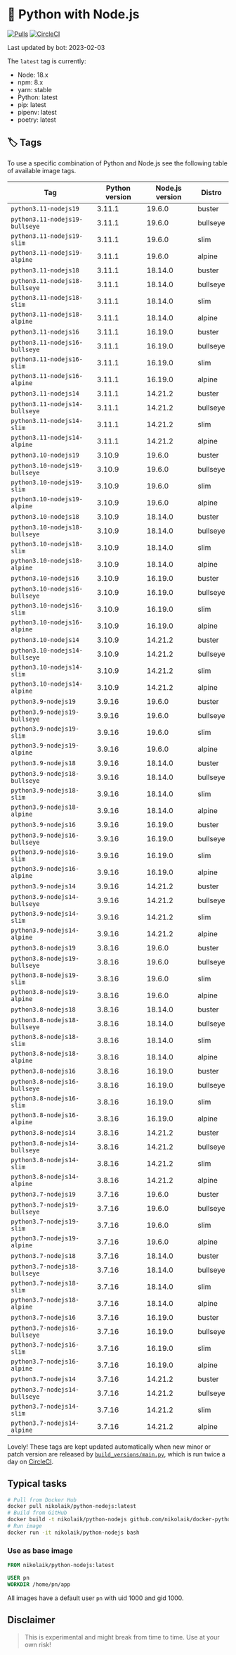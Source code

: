 # 🐳 Python with Node.js

[![Pulls](https://img.shields.io/docker/pulls/nikolaik/python-nodejs.svg?style=flat-square)](https://hub.docker.com/r/nikolaik/python-nodejs/)
[![CircleCI](https://img.shields.io/circleci/project/github/nikolaik/docker-python-nodejs.svg?style=flat-square)](https://circleci.com/gh/nikolaik/docker-python-nodejs)

Last updated by bot: 2023-02-03

The `latest` tag is currently:

- Node: 18.x
- npm: 8.x
- yarn: stable
- Python: latest
- pip: latest
- pipenv: latest
- poetry: latest

## 🏷 Tags

To use a specific combination of Python and Node.js see the following table of available image tags.

Tag | Python version | Node.js version | Distro
--- | --- | --- | ---
`python3.11-nodejs19` | 3.11.1 | 19.6.0 | buster
`python3.11-nodejs19-bullseye` | 3.11.1 | 19.6.0 | bullseye
`python3.11-nodejs19-slim` | 3.11.1 | 19.6.0 | slim
`python3.11-nodejs19-alpine` | 3.11.1 | 19.6.0 | alpine
`python3.11-nodejs18` | 3.11.1 | 18.14.0 | buster
`python3.11-nodejs18-bullseye` | 3.11.1 | 18.14.0 | bullseye
`python3.11-nodejs18-slim` | 3.11.1 | 18.14.0 | slim
`python3.11-nodejs18-alpine` | 3.11.1 | 18.14.0 | alpine
`python3.11-nodejs16` | 3.11.1 | 16.19.0 | buster
`python3.11-nodejs16-bullseye` | 3.11.1 | 16.19.0 | bullseye
`python3.11-nodejs16-slim` | 3.11.1 | 16.19.0 | slim
`python3.11-nodejs16-alpine` | 3.11.1 | 16.19.0 | alpine
`python3.11-nodejs14` | 3.11.1 | 14.21.2 | buster
`python3.11-nodejs14-bullseye` | 3.11.1 | 14.21.2 | bullseye
`python3.11-nodejs14-slim` | 3.11.1 | 14.21.2 | slim
`python3.11-nodejs14-alpine` | 3.11.1 | 14.21.2 | alpine
`python3.10-nodejs19` | 3.10.9 | 19.6.0 | buster
`python3.10-nodejs19-bullseye` | 3.10.9 | 19.6.0 | bullseye
`python3.10-nodejs19-slim` | 3.10.9 | 19.6.0 | slim
`python3.10-nodejs19-alpine` | 3.10.9 | 19.6.0 | alpine
`python3.10-nodejs18` | 3.10.9 | 18.14.0 | buster
`python3.10-nodejs18-bullseye` | 3.10.9 | 18.14.0 | bullseye
`python3.10-nodejs18-slim` | 3.10.9 | 18.14.0 | slim
`python3.10-nodejs18-alpine` | 3.10.9 | 18.14.0 | alpine
`python3.10-nodejs16` | 3.10.9 | 16.19.0 | buster
`python3.10-nodejs16-bullseye` | 3.10.9 | 16.19.0 | bullseye
`python3.10-nodejs16-slim` | 3.10.9 | 16.19.0 | slim
`python3.10-nodejs16-alpine` | 3.10.9 | 16.19.0 | alpine
`python3.10-nodejs14` | 3.10.9 | 14.21.2 | buster
`python3.10-nodejs14-bullseye` | 3.10.9 | 14.21.2 | bullseye
`python3.10-nodejs14-slim` | 3.10.9 | 14.21.2 | slim
`python3.10-nodejs14-alpine` | 3.10.9 | 14.21.2 | alpine
`python3.9-nodejs19` | 3.9.16 | 19.6.0 | buster
`python3.9-nodejs19-bullseye` | 3.9.16 | 19.6.0 | bullseye
`python3.9-nodejs19-slim` | 3.9.16 | 19.6.0 | slim
`python3.9-nodejs19-alpine` | 3.9.16 | 19.6.0 | alpine
`python3.9-nodejs18` | 3.9.16 | 18.14.0 | buster
`python3.9-nodejs18-bullseye` | 3.9.16 | 18.14.0 | bullseye
`python3.9-nodejs18-slim` | 3.9.16 | 18.14.0 | slim
`python3.9-nodejs18-alpine` | 3.9.16 | 18.14.0 | alpine
`python3.9-nodejs16` | 3.9.16 | 16.19.0 | buster
`python3.9-nodejs16-bullseye` | 3.9.16 | 16.19.0 | bullseye
`python3.9-nodejs16-slim` | 3.9.16 | 16.19.0 | slim
`python3.9-nodejs16-alpine` | 3.9.16 | 16.19.0 | alpine
`python3.9-nodejs14` | 3.9.16 | 14.21.2 | buster
`python3.9-nodejs14-bullseye` | 3.9.16 | 14.21.2 | bullseye
`python3.9-nodejs14-slim` | 3.9.16 | 14.21.2 | slim
`python3.9-nodejs14-alpine` | 3.9.16 | 14.21.2 | alpine
`python3.8-nodejs19` | 3.8.16 | 19.6.0 | buster
`python3.8-nodejs19-bullseye` | 3.8.16 | 19.6.0 | bullseye
`python3.8-nodejs19-slim` | 3.8.16 | 19.6.0 | slim
`python3.8-nodejs19-alpine` | 3.8.16 | 19.6.0 | alpine
`python3.8-nodejs18` | 3.8.16 | 18.14.0 | buster
`python3.8-nodejs18-bullseye` | 3.8.16 | 18.14.0 | bullseye
`python3.8-nodejs18-slim` | 3.8.16 | 18.14.0 | slim
`python3.8-nodejs18-alpine` | 3.8.16 | 18.14.0 | alpine
`python3.8-nodejs16` | 3.8.16 | 16.19.0 | buster
`python3.8-nodejs16-bullseye` | 3.8.16 | 16.19.0 | bullseye
`python3.8-nodejs16-slim` | 3.8.16 | 16.19.0 | slim
`python3.8-nodejs16-alpine` | 3.8.16 | 16.19.0 | alpine
`python3.8-nodejs14` | 3.8.16 | 14.21.2 | buster
`python3.8-nodejs14-bullseye` | 3.8.16 | 14.21.2 | bullseye
`python3.8-nodejs14-slim` | 3.8.16 | 14.21.2 | slim
`python3.8-nodejs14-alpine` | 3.8.16 | 14.21.2 | alpine
`python3.7-nodejs19` | 3.7.16 | 19.6.0 | buster
`python3.7-nodejs19-bullseye` | 3.7.16 | 19.6.0 | bullseye
`python3.7-nodejs19-slim` | 3.7.16 | 19.6.0 | slim
`python3.7-nodejs19-alpine` | 3.7.16 | 19.6.0 | alpine
`python3.7-nodejs18` | 3.7.16 | 18.14.0 | buster
`python3.7-nodejs18-bullseye` | 3.7.16 | 18.14.0 | bullseye
`python3.7-nodejs18-slim` | 3.7.16 | 18.14.0 | slim
`python3.7-nodejs18-alpine` | 3.7.16 | 18.14.0 | alpine
`python3.7-nodejs16` | 3.7.16 | 16.19.0 | buster
`python3.7-nodejs16-bullseye` | 3.7.16 | 16.19.0 | bullseye
`python3.7-nodejs16-slim` | 3.7.16 | 16.19.0 | slim
`python3.7-nodejs16-alpine` | 3.7.16 | 16.19.0 | alpine
`python3.7-nodejs14` | 3.7.16 | 14.21.2 | buster
`python3.7-nodejs14-bullseye` | 3.7.16 | 14.21.2 | bullseye
`python3.7-nodejs14-slim` | 3.7.16 | 14.21.2 | slim
`python3.7-nodejs14-alpine` | 3.7.16 | 14.21.2 | alpine

Lovely! These tags are kept updated automatically when new minor or patch version are released by [`build_versions/main.py`](./build_versions/main.py), which is run twice a day on [CircleCI](https://circleci.com/gh/nikolaik/docker-python-nodejs).

## Typical tasks

```bash
# Pull from Docker Hub
docker pull nikolaik/python-nodejs:latest
# Build from GitHub
docker build -t nikolaik/python-nodejs github.com/nikolaik/docker-python-nodejs
# Run image
docker run -it nikolaik/python-nodejs bash
```

### Use as base image

```Dockerfile
FROM nikolaik/python-nodejs:latest

USER pn
WORKDIR /home/pn/app
```

All images have a default user `pn` with uid 1000 and gid 1000.

## Disclaimer

> This is experimental and might break from time to time. Use at your own risk!
